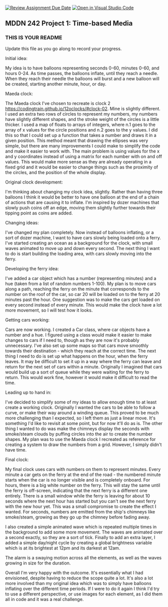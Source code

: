 [![Review Assignment Due Date](https://classroom.github.com/assets/deadline-readme-button-24ddc0f5d75046c5622901739e7c5dd533143b0c8e959d652212380cedb1ea36.svg)](https://classroom.github.com/a/JAZAP9dv)
[![Open in Visual Studio Code](https://classroom.github.com/assets/open-in-vscode-718a45dd9cf7e7f842a935f5ebbe5719a5e09af4491e668f4dbf3b35d5cca122.svg)](https://classroom.github.com/online_ide?assignment_repo_id=11439584&assignment_repo_type=AssignmentRepo)
## MDDN 242 Project 1: Time-based Media  

### THIS IS YOUR README

Update this file as you go along to record your progress.

Initial idea:

My idea is to have balloons representing seconds 0-60, minutes 0-60, and hours 0-24. As time passes, the balloons inflate, until they reach a needle. When they reach their needle the balloons will burst and a new balloon will be created, starting another minute, hour, or day.

Maeda clock:

The Maeda clock I've chosen to recreate is clock 2 https://codingtrain.github.io/12oclocks/#clock-02. Mine is slightly different. I used an extra two rows of circles to represent my numbers, my numbers have slightly different shapes, and the stroke weight of the circles is a little thicker. I used a map of floats to arrays of integers, where n.1 goes to the array of x values for the circle positions and n.2 goes to the y values. I did this so that I could set up a function that takes a number and draws it in a given position. This method meant that drawing the ellipses was very simple, but there are many improvements I could make to simplify the code and make it easier to work with. The main problem is using values for the x and y coordinates instead of using a matrix for each number with on and off values. This would make more sense as they are already operating in a fixed grid and it would be easier to change things such as the proximity of the circles, and the position of the whole display.

Original clock development:

I'm thinking about changing my clock idea, slightly. Rather than having three balloons I think it would be better to have one balloon at the end of a chain of actions that are causing it to inflate. I'm inspired by dozer machines that slowly push coins off an edge, moving them slightly further towards their tipping point as coins are added.

Changing ideas:

I've changed my plan completely. Now instead of balloons inflating, or a sort of dozer machine, I want to have cars slowly being loaded onto a ferry. I've started creating an ocean as a background for the clock, with small waves animated to move up and down every second. The next thing I want to do is start building the loading area, with cars slowly moving into the ferry.

Developing the ferry idea:

I've added a car object which has a number (representing minutes) and a hue (taken from a list of random numbers 1-100). My plan is to move cars along a path, reaching the ferry on the minute that corresponds to the number on the roof of the car, so car 20 will be loaded on to the ferry at 20 minutes past the hour. One suggestion was to make the cars get loaded on every second instead of every minute. This would make the clock have a lot more movement, so I will test how it looks.

Getting cars working:

Cars are now working. I created a Car class, where car objects have a number and a hue. I figured using a class would make it easier to make changes to cars if I need to, though as they are now it's probably unnecessary. I've also set up some maps so that cars move  smoothly towards their destination - which they reach at the correct time. The next thing I need to do is set up what happens on the hour, when the ferry leaves. It may be difficult to set it up in a way where the ferry can leave and return for the next set of cars within a minute. Originally I imagined that cars would build up a sort of queue while they were waiting for the ferry to return. This would work fine, however it would make it difficult to read the time.

Leading up to hand in:

I've decided to simplify some of my ideas to allow enough time to at least create a working clock. Originally I wanted the cars to be able to follow a curve, or make their way around a winding queue. This proved to be much more challenging than I expected, so I left them as just a linear move. It's something I'd like to revisit at some point, but for now it'll do as is. The other thing I wanted to do was make the chimneys display the seconds with smoke/steam clouds by puffing circles into the air to create the number shapes. My plan was to use the Maeda clock I recreated as reference for creating a system to draw the numbers from a grid. However, I simply didn't have time. 

Final clock:

My final clock uses cars with numbers on them to represent minutes. Every minute a car gets on the ferry at the end of the road - the numbered minute starts when the car is no longer visible and is completely onboard. For hours, there is a big white number on the ferry. This will stay the same until the ferry is off-screen, indicating that the next ferry is a different one entirely. There is a small window while the ferry is leaving for about 10 seconds where the next hour has started but you can't see the next ferry with the new hour yet. This was a small compromise to create the effect I wanted. For seconds, numbers are emitted from the ship's chimneys like smoke/steam, growing as they go up the chimney before fading away.

I also created a simple animated wave which is repeated multiple times in the background to add some more movement. The waves are animated over a second exactly, so they are a sort of tick. Finally to add an extra layer, I added a simple day/night cycle by creating a global brightness variable which is at its brightest at 12pm and its darkest at 12am.

The alarm is a swaying motion across all the elements, as well as the waves growing in size for the duration.

Overall I'm very happy with the outcome. It's essentially what I had envisioned, despite having to reduce the scope quite a lot. It's also a lot more involved than my original idea which was to simply have balloons inflating over the different time periods. If I were to do it again I think I'd try to use a different perspective, or use images for each element, as I did them all in code and it was a real challenge.


